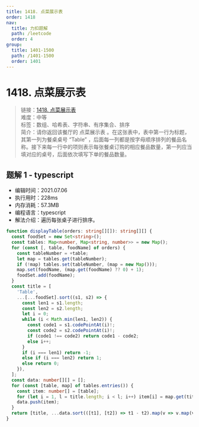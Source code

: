 ```yaml
---
title: 1418. 点菜展示表
order: 1418
nav:
  title: 力扣题解
  path: /leetcode
  order: 4
group:
  title: 1401-1500
  path: /1401-1500
  order: 1401
---
```


# 1418. 点菜展示表

> 链接：[1418. 点菜展示表](https://leetcode-cn.com/problems/display-table-of-food-orders-in-a-restaurant/)  
> 难度：中等  
> 标签：数组、哈希表、字符串、有序集合、排序  
> 简介：请你返回该餐厅的 点菜展示表 。在这张表中，表中第一行为标题，其第一列为餐桌桌号 “Table” ，后面每一列都是按字母顺序排列的餐品名称。接下来每一行中的项则表示每张餐桌订购的相应餐品数量，第一列应当填对应的桌号，后面依次填写下单的餐品数量。

## 题解 1 - typescript

- 编辑时间：2021.07.06
- 执行用时：228ms
- 内存消耗：57.3MB
- 编程语言：typescript
- 解法介绍：遍历每张桌子进行排序。

```typescript
function displayTable(orders: string[][]): string[][] {
  const foodSet = new Set<string>();
  const tables: Map<number, Map<string, number>> = new Map();
  for (const [, table, foodName] of orders) {
    const tableNumber = +table;
    let map = tables.get(tableNumber);
    if (!map) tables.set(tableNumber, (map = new Map()));
    map.set(foodName, (map.get(foodName) ?? 0) + 1);
    foodSet.add(foodName);
  }
  const title = [
    'Table',
    ...[...foodSet].sort((s1, s2) => {
      const len1 = s1.length;
      const len2 = s2.length;
      let i = 0;
      while (i < Math.min(len1, len2)) {
        const code1 = s1.codePointAt(i)!;
        const code2 = s2.codePointAt(i)!;
        if (code1 !== code2) return code1 - code2;
        else i++;
      }
      if (i === len1) return -1;
      else if (i === len2) return 1;
      else return 0;
    }),
  ];
  const data: number[][] = [];
  for (const [table, map] of tables.entries()) {
    const item: number[] = [table];
    for (let i = 1, l = title.length; i < l; i++) item[i] = map.get(title[i]) ?? 0;
    data.push(item);
  }
  return [title, ...data.sort(([t1], [t2]) => t1 - t2).map(v => v.map(v => v + ''))];
}
```
